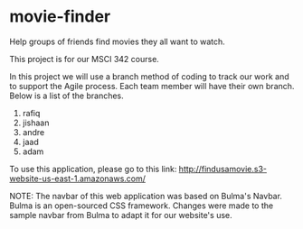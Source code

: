 # movie-finder

Help groups of friends find movies they all want to watch.

This project is for our MSCI 342 course. 

In this project we will use a branch method of coding to track our work and to support the Agile process. Each team member will have their own branch.  Below is a list of the branches.
1. rafiq
2. jishaan
3. andre
4. jaad
5. adam
 
To use this application, please go to this link: http://findusamovie.s3-website-us-east-1.amazonaws.com/

NOTE: The navbar of this web application was based on Bulma's Navbar. Bulma is an open-sourced CSS framework. Changes were made to the sample navbar from Bulma to adapt it for our website's use.
